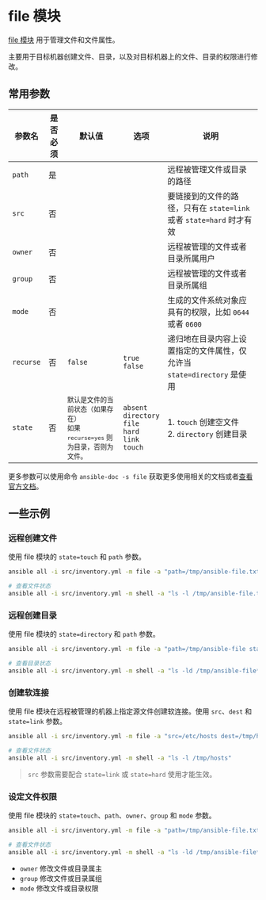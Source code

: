 # file 模块

[file 模块](https://docs.ansible.com/ansible/latest/collections/ansible/builtin/file_module.html) 用于管理文件和文件属性。

主要用于目标机器创建文件、目录，以及对目标机器上的文件、目录的权限进行修改。


## 常用参数

| 参数名       | 是否必须 | 默认值                                                               | 选项                                                                         | 说明                                               |
|-----------|------|-------------------------------------------------------------------|----------------------------------------------------------------------------|--------------------------------------------------|
| `path`    | 是    |                                                                   |                                                                            | 远程被管理文件或目录的路径                                    |
| `src`     | 否    |                                                                   |                                                                            | 要链接到的文件的路径，只有在 `state=link` 或者 `state=hard` 时才有效 |
| `owner`   | 否    |                                                                   |                                                                            | 远程被管理的文件或者目录所属用户                                 |
| `group`   | 否    |                                                                   |                                                                            | 远程被管理的文件或者目录所属组                                  |
| `mode`    | 否    |                                                                   |                                                                            | 生成的文件系统对象应具有的权限，比如 `0644` 或者 `0600`              |
| `recurse` | 否    | `false`                                                           | `true`<br /> `false`                                                       | 递归地在目录内容上设置指定的文件属性，仅允许当 `state=directory` 是使用    | 
| `state`   | 否    | <small>默认是文件的当前状态（如果存在）<br />如果 `recurse=yes` 则为目录，否则为文件。</small> | `absent`<br />`directory`<br />`file`<br />`hard`<br />`link`<br />`touch` | 1. `touch` 创建空文件<br />2. `directory` 创建目录        |


更多参数可以使用命令 `ansible-doc -s file` 获取更多使用相关的文档或者[查看官方文档](https://docs.ansible.com/ansible/latest/collections/ansible/builtin/file_module.html)。


## 一些示例

### 远程创建文件

使用 file 模块的 `state=touch` 和 `path` 参数。

```bash
ansible all -i src/inventory.yml -m file -a "path=/tmp/ansible-file.txt state=touch"

# 查看文件状态
ansible all -i src/inventory.yml -m shell -a "ls -l /tmp/ansible-file.txt"
```

### 远程创建目录

使用 file 模块的 `state=directory` 和 `path` 参数。

```bash
ansible all -i src/inventory.yml -m file -a "path=/tmp/ansible-file state=directory"

# 查看目录状态
ansible all -i src/inventory.yml -m shell -a "ls -ld /tmp/ansible-file*"
```

### 创建软连接

使用 file 模块在远程被管理的机器上指定源文件创建软连接。使用 `src`、`dest` 和 `state=link` 参数。

```bash
ansible all -i src/inventory.yml -m file -a "src=/etc/hosts dest=/tmp/hosts state=link"

# 查看文件状态
ansible all -i src/inventory.yml -m shell -a "ls -l /tmp/hosts"
```

> `src` 参数需要配合 `state=link` 或 `state=hard` 使用才能生效。



### 设定文件权限

使用 file 模块的 `state=touch`、`path`、`owner`、`group` 和 `mode` 参数。

```bash
ansible all -i src/inventory.yml -m file -a "path=/tmp/ansible-file.txt state=touch owner=www group=www mode=0777" # 注意需要保证 www 用户和用户组在远程服务器上存在

# 查看文件状态
ansible all -i src/inventory.yml -m shell -a "ls -ld /tmp/ansible-file*"
```

- `owner` 修改文件或目录属主
- `group` 修改文件或目录属组
- `mode`  修改文件或目录权限